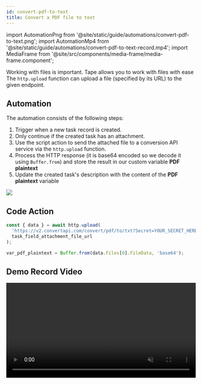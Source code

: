 ```yaml
---
id: convert-pdf-to-text
title: Convert a PDF file to text
---
```


import AutomationPng from '@site/static/guide/automations/convert-pdf-to-text.png';
import AutomationMp4 from '@site/static/guide/automations/convert-pdf-to-text-record.mp4';
import MediaFrame from '@site/src/components/media-frame/media-frame.component';

Working with files is important.
Tape allows you to work with files with ease
The `http.upload` function can upload a file (specified by its URL) to the given endpoint.

## Automation

The automation consists of the following steps:

1. Trigger when a new task record is created.
2. Only continue if the created task has an attachment.
3. Use the script action to send the attached file to a conversion API service via the `http.upload` function.
4. Process the HTTP response (it is base64 encoded so we decode it using `Buffer.from`) and store the result in our custom variable **PDF plaintext**
5. Update the created task's description with the content of the **PDF plaintext** variable

<MediaFrame><img src={AutomationPng} /></MediaFrame>

## Code Action

```ts
const { data } = await http.upload(
  'https://v2.convertapi.com/convert/pdf/to/txt?Secret=YOUR_SECRET_HERE',
  task_field_attachment_file_url
);

var_pdf_plaintext = Buffer.from(data.Files[0].FileData, 'base64');
```

## Demo Record Video

<MediaFrame>
<video width="100%" controls muted preload="metadata"  src={AutomationMp4}>
</video>
</MediaFrame>

